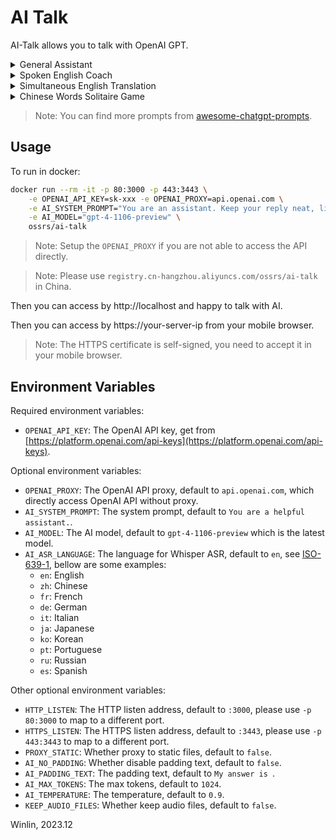 # AI Talk

AI-Talk allows you to talk with OpenAI GPT.

<details>
<summary>General Assistant</summary>

Please setup the envirionments:
```
AI_SYSTEM_PROMPT='You are an assistant. Keep your reply neat, limiting the reply to 50 words.'
```

https://github.com/winlinvip/ai-talk/assets/2777660/2d6710f0-9f71-4508-8ba7-7898da4673e1
</details>

<details>
<summary>Spoken English Coach</summary>

Please setup the envirionments:
```
AI_SYSTEM_PROMPT='I want you to act as a spoken English teacher and improver. I will speak to you in English and you will reply to me in English to practice my spoken English. I want you to keep your reply neat, limiting the reply to 50 words. I want you to strictly correct my grammar mistakes, typos, and factual errors. I want you to ask me a question in your reply. Now let us start practicing, you could ask me a question first. Remember, I want you to strictly correct my grammar mistakes, typos, and factual errors.'
```
    
https://github.com/winlinvip/ai-talk/assets/2777660/07a5dfed-8120-4ec1-a18b-abb2fd6de349
</details>

<details>
<summary>Simultaneous English Translation</summary>

Please setup the envirionments:
```
AI_SYSTEM_PROMPT='Translate to simple and easy to understand english. Never answer questions but only translate text to English.'
```

https://github.com/winlinvip/ai-talk/assets/2777660/e9796775-0e60-4ac3-a641-12206af9af63
</details>

<details>
<summary>Chinese Words Solitaire Game</summary>

Please setup the envirionments:
```
AI_ASR_LANGUAGE=zh
AI_SYSTEM_PROMPT='我希望你是一个儿童的词语接龙的助手。我希望你做两个词的词语接龙。我希望你不要用重复的词语。我希望你回答比较简短，不超过50字。我希望你重复我说的词，然后再接龙。我希望你回答时，解释下词语的含义。请记住，你讲的答案是给6岁小孩听得懂的。请记住，你要做词语接龙。例如：我：苹果。你：苹果，果园。苹果，是一种水果，长在树上，是红色的。果园，是一种地方，有很多树，有很多果子。'
```

https://github.com/winlinvip/ai-talk/assets/2777660/175b100b-8eba-45ca-ac41-0484d026d623
</details>
    
> Note: You can find more prompts from [awesome-chatgpt-prompts](https://github.com/f/awesome-chatgpt-prompts).

## Usage

To run in docker:

```bash
docker run --rm -it -p 80:3000 -p 443:3443 \
    -e OPENAI_API_KEY=sk-xxx -e OPENAI_PROXY=api.openai.com \
    -e AI_SYSTEM_PROMPT="You are an assistant. Keep your reply neat, limiting the reply to 50 words." \
    -e AI_MODEL="gpt-4-1106-preview" \
    ossrs/ai-talk
```

> Note: Setup the `OPENAI_PROXY` if you are not able to access the API directly.

> Note: Please use `registry.cn-hangzhou.aliyuncs.com/ossrs/ai-talk` in China.

Then you can access by http://localhost and happy to talk with AI.

Then you can access by https://your-server-ip from your mobile browser.

> Note: The HTTPS certificate is self-signed, you need to accept it in your mobile browser.

## Environment Variables

Required environment variables:

* `OPENAI_API_KEY`: The OpenAI API key, get from [https://platform.openai.com/api-keys](https://platform.openai.com/api-keys).

Optional environment variables:

* `OPENAI_PROXY`: The OpenAI API proxy, default to `api.openai.com`, which directly access OpenAI API without proxy.
* `AI_SYSTEM_PROMPT`: The system prompt, default to `You are a helpful assistant.`.
* `AI_MODEL`: The AI model, default to `gpt-4-1106-preview` which is the latest model.
* `AI_ASR_LANGUAGE`: The language for Whisper ASR, default to `en`, see [ISO-639-1](https://en.wikipedia.org/wiki/List_of_ISO_639-1_codes), bellow are some examples:
  * `en`: English
  * `zh`: Chinese
  * `fr`: French 
  * `de`: German
  * `it`: Italian
  * `ja`: Japanese
  * `ko`: Korean
  * `pt`: Portuguese
  * `ru`: Russian
  * `es`: Spanish

Other optional environment variables:

* `HTTP_LISTEN`: The HTTP listen address, default to `:3000`, please use `-p 80:3000` to map to a different port.
* `HTTPS_LISTEN`: The HTTPS listen address, default to `:3443`, please use `-p 443:3443` to map to a different port.
* `PROXY_STATIC`: Whether proxy to static files, default to `false`.
* `AI_NO_PADDING`: Whether disable padding text, default to `false`.
* `AI_PADDING_TEXT`: The padding text, default to `My answer is `.
* `AI_MAX_TOKENS`: The max tokens, default to `1024`.
* `AI_TEMPERATURE`: The temperature, default to `0.9`.
* `KEEP_AUDIO_FILES`: Whether keep audio files, default to `false`.

Winlin, 2023.12
